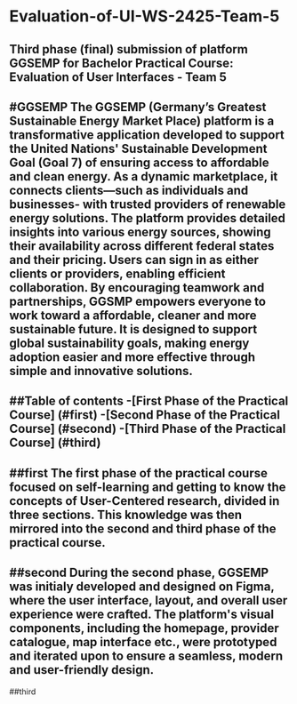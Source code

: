 # Evaluation-of-UI-WS-2425-Team-5
Third phase (final) submission of platform GGSEMP for Bachelor Practical Course: Evaluation of User Interfaces - Team 5
---
#GGSEMP
The GGSEMP (Germany’s Greatest Sustainable Energy Market Place) platform is a transformative application developed to support the United Nations' Sustainable Development Goal (Goal 7) of ensuring access to affordable and clean energy. As a dynamic marketplace, it connects clients—such as individuals and businesses- with trusted providers of renewable energy solutions. The platform provides detailed insights into various energy sources, showing their availability across different federal states and their pricing. Users can sign in as either clients or providers, enabling efficient collaboration.
By encouraging teamwork and partnerships, GGSMP empowers everyone to work toward a affordable, cleaner and more sustainable future. It is designed to support global sustainability goals, making energy adoption easier and more effective through simple and innovative solutions.
---
##Table of contents 
-[First Phase of the Practical Course] (#first)
-[Second Phase of the Practical Course] (#second)
-[Third Phase of the Practical Course] (#third)
---
##first
The first phase of the practical course focused on self-learning and getting to know the concepts of User-Centered research, divided in three sections. This knowledge was then mirrored into the second and third phase of the practical course. 
---
##second 
During the second phase, GGSEMP was initialy developed and designed on Figma, where the user interface, layout, and overall user experience were crafted. The platform's visual components, including the homepage, provider catalogue, map interface etc., were prototyped and iterated upon to ensure a seamless, modern and user-friendly design. 
---
##third
